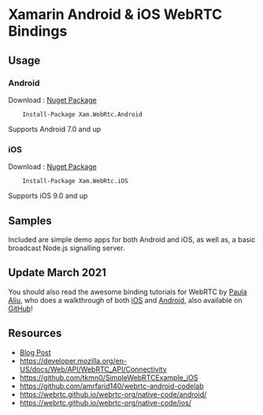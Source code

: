 # Xamarin Android & iOS WebRTC Bindings

## Usage

### Android

Download : [Nuget Package](https://www.nuget.org/packages/Xam.WebRtc.Android/1.0.30039)

```
    Install-Package Xam.WebRtc.Android
```

Supports Android 7.0 and up

### iOS

Download : [Nuget Package](https://www.nuget.org/packages/Xam.WebRtc.iOS/1.1.29400)

```
    Install-Package Xam.WebRtc.iOS
```

Supports iOS 9.0 and up

## Samples

Included are simple demo apps for both Android and iOS, as well as, a basic broadcast Node.js signalling server.

## Update March 2021

You should also read the awesome binding tutorials for WebRTC by [Paula Aliu](https://medium.com/@paulaaliu), who does a walkthrough of both [iOS](https://medium.com/xamarin-webrtc/building-the-xamarin-webrtc-ios-library-using-xamarin-bindings-f85d965ba073) and [Android](https://medium.com/xamarin-webrtc/building-the-xamarin-webrtc-android-library-using-xamarin-bindings-bac603cb3e07), also available on [GitHub](https://github.com/Onotseike/Xamarin-WebRTC-Tutorial)!

## Resources

- [Blog Post](https://dgatto.com/posts/2020/10/xam-webrtc-binding-ios/)
- https://developer.mozilla.org/en-US/docs/Web/API/WebRTC_API/Connectivity
- https://github.com/tkmn0/SimpleWebRTCExample_iOS
- https://github.com/amrfarid140/webrtc-android-codelab
- https://webrtc.github.io/webrtc-org/native-code/android/
- https://webrtc.github.io/webrtc-org/native-code/ios/

